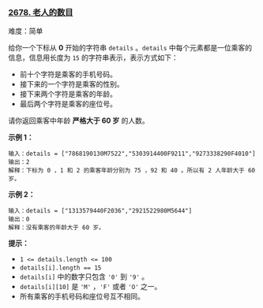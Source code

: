 ### [2678\. 老人的数目](https://leetcode.cn/problems/number-of-senior-citizens/)

难度：简单

给你一个下标从 **0** 开始的字符串 `details` 。`details` 中每个元素都是一位乘客的信息，信息用长度为 `15` 的字符串表示，表示方式如下：

-   前十个字符是乘客的手机号码。
-   接下来的一个字符是乘客的性别。
-   接下来两个字符是乘客的年龄。
-   最后两个字符是乘客的座位号。

请你返回乘客中年龄 **严格大于 60 岁** 的人数。

**示例 1：**

```
输入：details = ["7868190130M7522","5303914400F9211","9273338290F4010"]
输出：2
解释：下标为 0 ，1 和 2 的乘客年龄分别为 75 ，92 和 40 。所以有 2 人年龄大于 60 岁。
```

**示例 2：**

```
输入：details = ["1313579440F2036","2921522980M5644"]
输出：0
解释：没有乘客的年龄大于 60 岁。
```

**提示：**

-   `1 <= details.length <= 100`
-   `details[i].length == 15`
-   `details[i]` 中的数字只包含 `'0'` 到 `'9'` 。
-   `details[i][10]` 是 `'M'` ，`'F'` 或者 `'O'` 之一。
-   所有乘客的手机号码和座位号互不相同。

